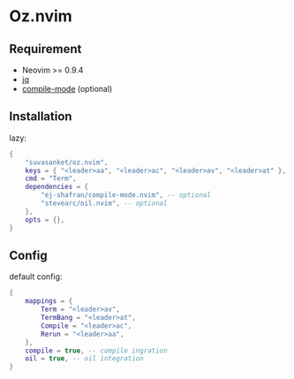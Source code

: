 # Oz.nvim

## Requirement
- Neovim >= 0.9.4
- [jq](https://github.com/jqlang/jq)
- [compile-mode](https://github.com/ej-shafran/compile-mode.nvim) (optional)

## Installation
lazy:
```lua
{
    "suvasanket/oz.nvim",
    keys = { "<leader>aa", "<leader>ac", "<leader>av", "<leader>at" },
    cmd = "Term",
    dependencies = {
        "ej-shafran/compile-mode.nvim", -- optional
        "stevearc/oil.nvim", -- optional
    },
    opts = {},
}
```

## Config
default config:
```lua
{
    mappings = {
        Term = "<leader>av",
        TermBang = "<leader>at",
        Compile = "<leader>ac",
        Rerun = "<leader>aa",
    },
    compile = true, -- compile ingration
    oil = true, -- oil integration
}
```
